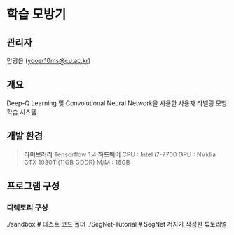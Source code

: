 # 학습 모방기

## 관리자 

안광은 (yooer10ms@cu.ac.kr)

## 개요

 Deep-Q Learning 및 Convolutional Neural Network을 사용한 사용자 라벨링 모방학습 시스템. 

## 개발 환경

> **라이브러리**
> Tensorflow 1.4
> **하드웨어**
> CPU : Intel i7-7700
> GPU : NVidia GTX 1080Ti(11GB GDDR)
> M/M : 16GB

## 프로그램 구성

### 디렉토리 구성
./sandbox                   # 테스트 코드 폴더
    ./SegNet-Tutorial       # SegNet 저자가 작성한 튜토리얼